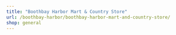 ```yaml
---
title: "Boothbay Harbor Mart & Country Store"
url: /boothbay-harbor/boothbay-harbor-mart-and-country-store/
shop: general
---
```

